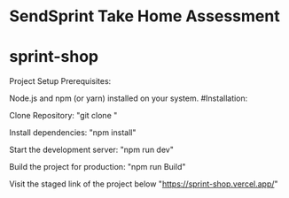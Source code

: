 # SendSprint Take Home Assessment
# sprint-shop 

Project Setup
Prerequisites:

Node.js and npm (or yarn) installed on your system.
#Installation:

Clone Repository:
"git clone <your-repository-url>"

Install dependencies:
"npm install"

Start the development server:
"npm run dev"

Build the project for production:
"npm run Build"

Visit the staged link of the project below
"https://sprint-shop.vercel.app/"

